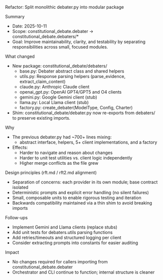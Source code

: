 Refactor: Split monolithic debater.py into modular package

Summary
- Date: 2025-10-11
- Scope: constitutional_debate.debater → constitutional_debate.debaters/*
- Goal: Improve maintainability, clarity, and testability by separating responsibilities across small, focused modules.

What changed
- New package: constitutional_debate/debaters/
  - base.py: Debater abstract class and shared helpers
  - utils.py: Response parsing helpers (parse_evidence, extract_claim_content)
  - claude.py: Anthropic Claude client
  - openai_gpt.py: OpenAI GPT4/GPT5 and O4 clients
  - gemini.py: Google Gemini client (stub)
  - llama.py: Local Llama client (stub)
  - factory.py: create_debater(ModelType, Config, Charter)
- Shim: constitutional_debate/debater.py now re-exports from debaters/ to preserve existing imports.

Why
- The previous debater.py had ~700+ lines mixing:
  - abstract interface, helpers, 5+ client implementations, and a factory
- Effects:
  - Harder to navigate and reason about changes
  - Harder to unit test utilities vs. client logic independently
  - Higher merge conflicts as the file grew

Design principles (rft.md / rft2.md alignment)
- Separation of concerns: each provider in its own module; base contract isolated
- Deterministic prompts and explicit error handling (no silent failures)
- Small, composable units to enable rigorous testing and iteration
- Backwards compatibility maintained via a thin shim to avoid breaking imports

Follow-ups
- Implement Gemini and Llama clients (replace stubs)
- Add unit tests for debaters.utils parsing functions
- Add retries/timeouts and structured logging per client
- Consider extracting prompts into constants for easier auditing

Impact
- No changes required for callers importing from constitutional_debate.debater
- Orchestrator and CLI continue to function; internal structure is cleaner
